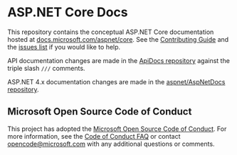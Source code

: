 # ASP.NET Core Docs

This repository contains the conceptual ASP.NET Core documentation hosted at [docs.microsoft.com/aspnet/core](https://docs.microsoft.com/aspnet/core). See the [Contributing Guide](CONTRIBUTING.md) and the [issues list](https://github.com/aspnet/Docs/issues) if you would like to help.

API documentation changes are made in the [ApiDocs repository](https://github.com/aspnet/ApiDocs) against the triple slash `///` comments.

ASP.NET 4.x documentation changes are made in the [aspnet/AspNetDocs repository](https://github.com/aspnet/AspNetDocs).

## Microsoft Open Source Code of Conduct

This project has adopted the [Microsoft Open Source Code of Conduct](https://opensource.microsoft.com/codeofconduct/).
For more information, see the [Code of Conduct FAQ](https://opensource.microsoft.com/codeofconduct/faq/) or contact [opencode@microsoft.com](mailto:opencode@microsoft.com) with any additional questions or comments.
